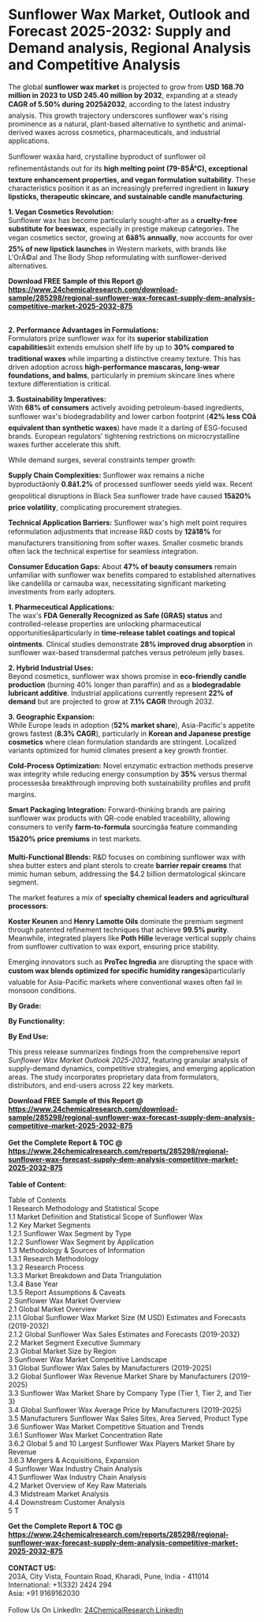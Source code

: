 <h1>Sunflower Wax Market, Outlook and Forecast 2025-2032: Supply and Demand analysis, Regional Analysis and Competitive Analysis</h1><p>The global <strong>sunflower wax market</strong> is projected to grow from <strong>USD 168.70 million in 2023 to USD 245.40 million by 2032</strong>, expanding at a steady <strong>CAGR of 5.50% during 2025â2032</strong>, according to the latest industry analysis. This growth trajectory underscores sunflower wax's rising prominence as a natural, plant-based alternative to synthetic and animal-derived waxes across cosmetics, pharmaceuticals, and industrial applications.</p><p>Sunflower waxâa hard, crystalline byproduct of sunflower oil refinementâstands out for its <strong>high melting point (79-85Â°C), exceptional texture enhancement properties, and vegan formulation suitability</strong>. These characteristics position it as an increasingly preferred ingredient in <strong>luxury lipsticks, therapeutic skincare, and sustainable candle manufacturing</strong>.</p><p><strong>1. Vegan Cosmetics Revolution:</strong><br>
Sunflower wax has become particularly sought-after as a <strong>cruelty-free substitute for beeswax</strong>, especially in prestige makeup categories. The vegan cosmetics sector, growing at <strong>6â8% annually</strong>, now accounts for over <strong>25% of new lipstick launches</strong> in Western markets, with brands like L'OrÃ©al and The Body Shop reformulating with sunflower-derived alternatives.</p><div><b>Download FREE Sample of this Report @ 
            <a href="https://www.24chemicalresearch.com/download-sample/285298/regional-sunflower-wax-forecast-supply-dem-analysis-competitive-market-2025-2032-875">
            https://www.24chemicalresearch.com/download-sample/285298/regional-sunflower-wax-forecast-supply-dem-analysis-competitive-market-2025-2032-875</a></b></div><br><p><strong>2. Performance Advantages in Formulations:</strong><br>
Formulators prize sunflower wax for its <strong>superior stabilization capabilities</strong>âit extends emulsion shelf life by up to <strong>30% compared to traditional waxes</strong> while imparting a distinctive creamy texture. This has driven adoption across <strong>high-performance mascaras, long-wear foundations, and balms</strong>, particularly in premium skincare lines where texture differentiation is critical.</p><p><strong>3. Sustainability Imperatives:</strong><br>
With <strong>68% of consumers</strong> actively avoiding petroleum-based ingredients, sunflower wax's biodegradability and lower carbon footprint (<strong>42% less COâ equivalent than synthetic waxes</strong>) have made it a darling of ESG-focused brands. European regulators' tightening restrictions on microcrystalline waxes further accelerate this shift.</p><p>While demand surges, several constraints temper growth:</p><p><strong>Supply Chain Complexities:</strong> Sunflower wax remains a niche byproductâonly <strong>0.8â1.2%</strong> of processed sunflower seeds yield wax. Recent geopolitical disruptions in Black Sea sunflower trade have caused <strong>15â20% price volatility</strong>, complicating procurement strategies.</p><p><strong>Technical Application Barriers:</strong> Sunflower wax's high melt point requires reformulation adjustments that increase R&amp;D costs by <strong>12â18%</strong> for manufacturers transitioning from softer waxes. Smaller cosmetic brands often lack the technical expertise for seamless integration.</p><p><strong>Consumer Education Gaps:</strong> About <strong>47% of beauty consumers</strong> remain unfamiliar with sunflower wax benefits compared to established alternatives like candelilla or carnauba wax, necessitating significant marketing investments from early adopters.</p><p><strong>1. Pharmeceutical Applications:</strong><br>
The wax's <strong>FDA Generally Recognized as Safe (GRAS) status</strong> and controlled-release properties are unlocking pharmaceutical opportunitiesâparticularly in <strong>time-release tablet coatings and topical ointments</strong>. Clinical studies demonstrate <strong>28% improved drug absorption</strong> in sunflower wax-based transdermal patches versus petroleum jelly bases.</p><p><strong>2. Hybrid Industrial Uses:</strong><br>
Beyond cosmetics, sunflower wax shows promise in <strong>eco-friendly candle production</strong> (burning 40% longer than paraffin) and as a <strong>biodegradable lubricant additive</strong>. Industrial applications currently represent <strong>22% of demand</strong> but are projected to grow at <strong>7.1% CAGR</strong> through 2032.</p><p><strong>3. Geographic Expansion:</strong><br>
While Europe leads in adoption (<strong>52% market share</strong>), Asia-Pacific's appetite grows fastest (<strong>8.3% CAGR</strong>), particularly in <strong>Korean and Japanese prestige cosmetics</strong> where clean formulation standards are stringent. Localized variants optimized for humid climates present a key growth frontier.</p><p><strong>Cold-Process Optimization:</strong> Novel enzymatic extraction methods preserve wax integrity while reducing energy consumption by <strong>35%</strong> versus thermal processesâa breakthrough improving both sustainability profiles and profit margins.</p><p><strong>Smart Packaging Integration:</strong> Forward-thinking brands are pairing sunflower wax products with QR-code enabled traceability, allowing consumers to verify <strong>farm-to-formula</strong> sourcingâa feature commanding <strong>15â20% price premiums</strong> in test markets.</p><p><strong>Multi-Functional Blends:</strong> R&amp;D focuses on combining sunflower wax with shea butter esters and plant sterols to create <strong>barrier repair creams</strong> that mimic human sebum, addressing the $4.2 billion dermatological skincare segment.</p><p>The market features a mix of <strong>specialty chemical leaders and agricultural processors</strong>:</p><p><strong>Koster Keunen</strong> and <strong>Henry Lamotte Oils</strong> dominate the premium segment through patented refinement techniques that achieve <strong>99.5% purity</strong>. Meanwhile, integrated players like <strong>Poth Hille</strong> leverage vertical supply chains from sunflower cultivation to wax export, ensuring price stability.</p><p>Emerging innovators such as <strong>ProTec Ingredia</strong> are disrupting the space with <strong>custom wax blends optimized for specific humidity ranges</strong>âparticularly valuable for Asia-Pacific markets where conventional waxes often fail in monsoon conditions.</p><p><strong>By Grade:</strong></p><p><strong>By Functionality:</strong></p><p><strong>By End Use:</strong></p><p>This press release summarizes findings from the comprehensive report <em>Sunflower Wax Market Outlook 2025-2032</em>, featuring granular analysis of supply-demand dynamics, competitive strategies, and emerging application areas. The study incorporates proprietary data from formulators, distributors, and end-users across 22 key markets.</p><div><b>Download FREE Sample of this Report @ 
            <a href="https://www.24chemicalresearch.com/download-sample/285298/regional-sunflower-wax-forecast-supply-dem-analysis-competitive-market-2025-2032-875">
            https://www.24chemicalresearch.com/download-sample/285298/regional-sunflower-wax-forecast-supply-dem-analysis-competitive-market-2025-2032-875</a></b></div><br><div><b>Get the Complete Report & TOC @ 
            <a href="https://www.24chemicalresearch.com/reports/285298/regional-sunflower-wax-forecast-supply-dem-analysis-competitive-market-2025-2032-875">
            https://www.24chemicalresearch.com/reports/285298/regional-sunflower-wax-forecast-supply-dem-analysis-competitive-market-2025-2032-875</a></b></div><br>
            <b>Table of Content:</b><p>Table of Contents<br />
1 Research Methodology and Statistical Scope<br />
1.1 Market Definition and Statistical Scope of Sunflower Wax<br />
1.2 Key Market Segments<br />
1.2.1 Sunflower Wax Segment by Type<br />
1.2.2 Sunflower Wax Segment by Application<br />
1.3 Methodology & Sources of Information<br />
1.3.1 Research Methodology<br />
1.3.2 Research Process<br />
1.3.3 Market Breakdown and Data Triangulation<br />
1.3.4 Base Year<br />
1.3.5 Report Assumptions & Caveats<br />
2 Sunflower Wax Market Overview<br />
2.1 Global Market Overview<br />
2.1.1 Global Sunflower Wax Market Size (M USD) Estimates and Forecasts (2019-2032)<br />
2.1.2 Global Sunflower Wax Sales Estimates and Forecasts (2019-2032)<br />
2.2 Market Segment Executive Summary<br />
2.3 Global Market Size by Region<br />
3 Sunflower Wax Market Competitive Landscape<br />
3.1 Global Sunflower Wax Sales by Manufacturers (2019-2025)<br />
3.2 Global Sunflower Wax Revenue Market Share by Manufacturers (2019-2025)<br />
3.3 Sunflower Wax Market Share by Company Type (Tier 1, Tier 2, and Tier 3)<br />
3.4 Global Sunflower Wax Average Price by Manufacturers (2019-2025)<br />
3.5 Manufacturers Sunflower Wax Sales Sites, Area Served, Product Type<br />
3.6 Sunflower Wax Market Competitive Situation and Trends<br />
3.6.1 Sunflower Wax Market Concentration Rate<br />
3.6.2 Global 5 and 10 Largest Sunflower Wax Players Market Share by Revenue<br />
3.6.3 Mergers & Acquisitions, Expansion<br />
4 Sunflower Wax Industry Chain Analysis<br />
4.1 Sunflower Wax Industry Chain Analysis<br />
4.2 Market Overview of Key Raw Materials<br />
4.3 Midstream Market Analysis<br />
4.4 Downstream Customer Analysis<br />
5 T</p><div><b>Get the Complete Report & TOC @ 
            <a href="https://www.24chemicalresearch.com/reports/285298/regional-sunflower-wax-forecast-supply-dem-analysis-competitive-market-2025-2032-875">
            https://www.24chemicalresearch.com/reports/285298/regional-sunflower-wax-forecast-supply-dem-analysis-competitive-market-2025-2032-875</a></b></div><br><b>CONTACT US:</b><br>
            203A, City Vista, Fountain Road, Kharadi, Pune, India - 411014<br>
            International: +1(332) 2424 294<br>
            Asia: +91 9169162030 <br><br>
            Follow Us On LinkedIn: <a href="https://www.linkedin.com/company/24chemicalresearch/">24ChemicalResearch LinkedIn</a>